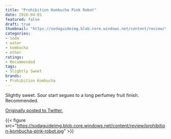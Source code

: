 ```yaml
---
title: "Prohibition Kombucha Pink Robot"
date: 2016-04-01
featured: false
draft: true
thumbnail: "https://sodaguideimg.blob.core.windows.net/content/review/thumbs/prohibition-kombucha-pink-robot.jpg"
categories:
- soda
- water
- kombucha
- other
ratings:
- Recommended
tags:
- Slightly Sweet
brands:
- Prohibition Kombucha
---
```


Slightly sweet. Sour start segues to a long perfumey fruit finish. Recommended.

[Originally posted to Twitter.](https://twitter.com/Cavorter/status/716047557965709313)

{{< figure src="https://sodaguideimg.blob.core.windows.net/content/review/prohibition-kombucha-pink-robot.jpg" >}}

